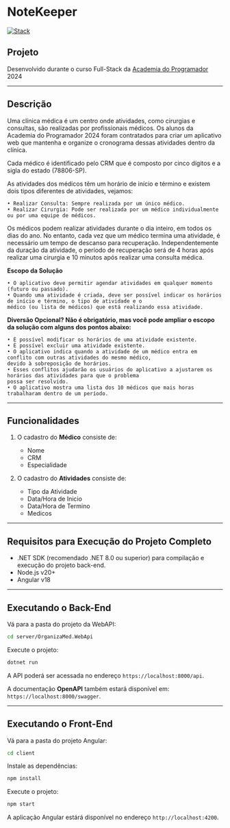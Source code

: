 # NoteKeeper

[![Stack](https://skillicons.dev/icons?i=dotnet,cs,cypress,azure,nodejs,typescript,angular&perline=8)](https://skillicons.dev)

## Projeto

Desenvolvido durante o curso Full-Stack da [Academia do Programador](https://www.academiadoprogramador.net) 2024

---
## Descrição

Uma clínica médica é um centro onde atividades, como cirurgias e consultas, são realizadas por profissionais médicos.
Os alunos da Academia do Programador 2024 foram contratados para criar um aplicativo web que mantenha e
organize o cronograma dessas atividades dentro da clínica.

Cada médico é identificado pelo CRM que é composto por cinco dígitos e a sigla do estado (78806-SP).

As atividades dos médicos têm um horário de início e término e existem dois tipos diferentes de atividades, vejamos:

	• Realizar Consulta: Sempre realizada por um único médico.
	• Realizar Cirurgia: Pode ser realizada por um médico individualmente ou por uma equipe de médicos.

Os médicos podem realizar atividades durante o dia inteiro, em todos os dias do ano. No entanto, cada vez que um
médico termina uma atividade, é necessário um tempo de descanso para recuperação. Independentemente da duração
da atividade, o período de recuperação será de 4 horas após realizar uma cirurgia e 10 minutos após realizar uma
consulta médica.

**Escopo da Solução**

	• O aplicativo deve permitir agendar atividades em qualquer momento (futuro ou passado).
	• Quando uma atividade é criada, deve ser possível indicar os horários de início e término, o tipo de atividade e o
	médico (ou lista de médicos) que está realizando essa atividade.

**Diversão Opcional? Não é obrigatório, mas você pode ampliar o escopo da solução com alguns dos pontos abaixo:**

	• É possível modificar os horários de uma atividade existente.
	• É possível excluir uma atividade existente.
	• O aplicativo indica quando a atividade de um médico entra em conflito com outras atividades do mesmo médico,
	devido à sobreposição de horários.
	• Esses conflitos ajudarão os usuários do aplicativo a ajustarem os horários das atividades para que o problema
	possa ser resolvido.
	• O aplicativo mostra uma lista dos 10 médicos que mais horas trabalharam dentro de um período.


---
## Funcionalidades

1. O cadastro do **Médico** consiste de:
    - Nome
    - CRM
    - Especialidade

2. O cadastro do **Atividades** consiste de:
	- Tipo da Atividade
	- Data/Hora de Inicio
	- Data/Hora de Termino  
	- Medicos

---
## Requisitos para Execução do Projeto Completo

- .NET SDK (recomendado .NET 8.0 ou superior) para compilação e execução do projeto back-end.
- Node.js v20+
- Angular v18 

---
## Executando o Back-End 

Vá para a pasta do projeto da WebAPI:

```bash
cd server/OrganizaMed.WebApi
```

Execute o projeto:

```bash
dotnet run
```

A API poderá ser acessada no endereço `https://localhost:8000/api`.

A documentação **OpenAPI** também estará disponível em: `https://localhost:8000/swagger`.

---
## Executando o Front-End 

Vá para a pasta do projeto Angular:

```bash
cd client
```

Instale as dependências:

```bash
npm install
```

Execute o projeto:

```bash
npm start
```

A aplicação Angular estárá disponível no endereço `http://localhost:4200`.
